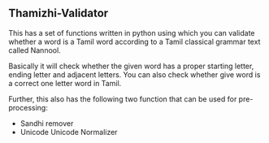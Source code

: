 ## Thamizhi-Validator

This has a set of functions written in python using which you can validate whether a word is a Tamil word according  to a Tamil classical grammar text called Nannool. 

Basically it will check whether the given word has a proper starting letter, ending letter and adjacent letters. You can also check whether give word is a correct one letter word in Tamil.

Further, this also has the following two function that can be used for pre-processing:
- Sandhi remover
- Unicode Unicode Normalizer
